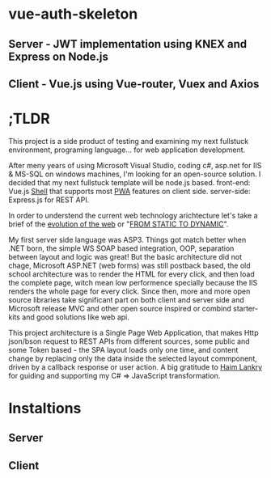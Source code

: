 # vue-auth-skeleton

## Server - JWT implementation using KNEX and Express on Node.js
## Client - Vue.js using Vue-router, Vuex and Axios

# ;TLDR 
This project is a side product of testing and examining my next fullstuck environment, programing language... for web application development.

After meny years of using Microsoft Visual Studio, coding c#, asp.net for IIS & MS-SQL on windows machines, I'm looking for an open-source solution.
I decided that my next fullstuck template will be node.js based.
front-end: Vue.js [Shell](https://developers.google.com/web/updates/2015/11/app-shell) that supports most [PWA](https://developers.google.com/web/progressive-web-apps/) features on client side.
server-side: Express.js for REST API.

In order to understend the current web technology arichtecture let's take a brief of the [evolution of the web](http://www.evolutionoftheweb.com) or "[FROM STATIC TO DYNAMIC](http://royal.pingdom.com/2007/12/07/a-history-of-the-dynamic-web)".

My first server side language was ASP3.
Things got match better when .NET born, the simple WS SOAP based integration, OOP, separation between layout and logic was great!
But the basic architecture did not chage, Microsoft ASP.NET (web forms) was still postback based, the old school architecture was to render the HTML for every click, and then load the complete page, witch mean low performence specially because the IIS renders the whole page for every click.
Since then, more and more open source libraries take significant part on both client and server side and Microsoft release MVC and other open source inspired or combind starter-kits and good solutions like web api.

This project architecture is a Single Page Web Application, that makes Http json/bson request to REST APIs from different sources, some public and some Token based - the SPA layout loads only one time, and content change by replacing only the data inside the selected layout commponent, driven by a callback response or user action.
A big gratitude to [Haim Lankry](https://github.com/haimlankry) for guiding and supporting my C# => JavaScript transformation.

# Instaltions


## Server



## Client


